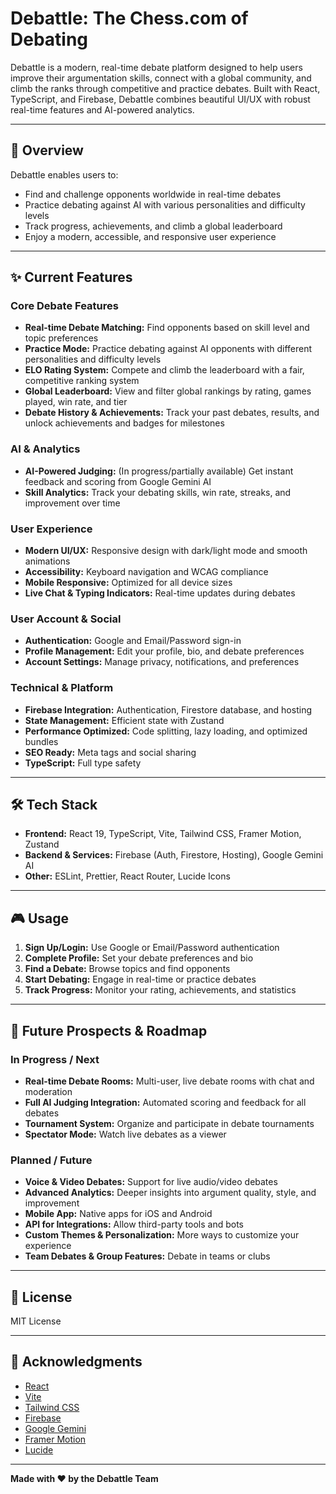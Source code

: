 # Debattle: The Chess.com of Debating

Debattle is a modern, real-time debate platform designed to help users improve their argumentation skills, connect with a global community, and climb the ranks through competitive and practice debates. Built with React, TypeScript, and Firebase, Debattle combines beautiful UI/UX with robust real-time features and AI-powered analytics.

---

## 🚀 Overview
Debattle enables users to:
- Find and challenge opponents worldwide in real-time debates
- Practice debating against AI with various personalities and difficulty levels
- Track progress, achievements, and climb a global leaderboard
- Enjoy a modern, accessible, and responsive user experience

---

## ✨ Current Features

### Core Debate Features
- **Real-time Debate Matching:** Find opponents based on skill level and topic preferences
- **Practice Mode:** Practice debating against AI opponents with different personalities and difficulty levels
- **ELO Rating System:** Compete and climb the leaderboard with a fair, competitive ranking system
- **Global Leaderboard:** View and filter global rankings by rating, games played, win rate, and tier
- **Debate History & Achievements:** Track your past debates, results, and unlock achievements and badges for milestones

### AI & Analytics
- **AI-Powered Judging:** (In progress/partially available) Get instant feedback and scoring from Google Gemini AI
- **Skill Analytics:** Track your debating skills, win rate, streaks, and improvement over time

### User Experience
- **Modern UI/UX:** Responsive design with dark/light mode and smooth animations
- **Accessibility:** Keyboard navigation and WCAG compliance
- **Mobile Responsive:** Optimized for all device sizes
- **Live Chat & Typing Indicators:** Real-time updates during debates

### User Account & Social
- **Authentication:** Google and Email/Password sign-in
- **Profile Management:** Edit your profile, bio, and debate preferences
- **Account Settings:** Manage privacy, notifications, and preferences

### Technical & Platform
- **Firebase Integration:** Authentication, Firestore database, and hosting
- **State Management:** Efficient state with Zustand
- **Performance Optimized:** Code splitting, lazy loading, and optimized bundles
- **SEO Ready:** Meta tags and social sharing
- **TypeScript:** Full type safety

---

## 🛠️ Tech Stack
- **Frontend:** React 19, TypeScript, Vite, Tailwind CSS, Framer Motion, Zustand
- **Backend & Services:** Firebase (Auth, Firestore, Hosting), Google Gemini AI
- **Other:** ESLint, Prettier, React Router, Lucide Icons

---

## 🎮 Usage
1. **Sign Up/Login:** Use Google or Email/Password authentication
2. **Complete Profile:** Set your debate preferences and bio
3. **Find a Debate:** Browse topics and find opponents
4. **Start Debating:** Engage in real-time or practice debates
5. **Track Progress:** Monitor your rating, achievements, and statistics

---

## 🔮 Future Prospects & Roadmap

### In Progress / Next
- **Real-time Debate Rooms:** Multi-user, live debate rooms with chat and moderation
- **Full AI Judging Integration:** Automated scoring and feedback for all debates
- **Tournament System:** Organize and participate in debate tournaments
- **Spectator Mode:** Watch live debates as a viewer

### Planned / Future
- **Voice & Video Debates:** Support for live audio/video debates
- **Advanced Analytics:** Deeper insights into argument quality, style, and improvement
- **Mobile App:** Native apps for iOS and Android
- **API for Integrations:** Allow third-party tools and bots
- **Custom Themes & Personalization:** More ways to customize your experience
- **Team Debates & Group Features:** Debate in teams or clubs

---

## 📝 License
MIT License

---

## 🙏 Acknowledgments
- [React](https://reactjs.org/)
- [Vite](https://vitejs.dev/)
- [Tailwind CSS](https://tailwindcss.com/)
- [Firebase](https://firebase.google.com/)
- [Google Gemini](https://ai.google.dev/)
- [Framer Motion](https://www.framer.com/motion/)
- [Lucide](https://lucide.dev/)

---

**Made with ❤️ by the Debattle Team**
